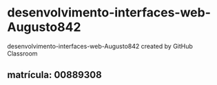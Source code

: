 # desenvolvimento-interfaces-web-Augusto842
desenvolvimento-interfaces-web-Augusto842 created by GitHub Classroom
<h2> matrícula: 00889308</h2>
